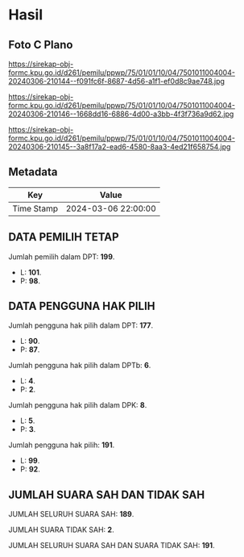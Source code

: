 # Hasil

## Foto C Plano

https://sirekap-obj-formc.kpu.go.id/d261/pemilu/ppwp/75/01/01/10/04/7501011004004-20240306-210144--f091fc6f-8687-4d56-a1f1-ef0d8c9ae748.jpg

https://sirekap-obj-formc.kpu.go.id/d261/pemilu/ppwp/75/01/01/10/04/7501011004004-20240306-210146--1668dd16-6886-4d00-a3bb-4f3f736a9d62.jpg

https://sirekap-obj-formc.kpu.go.id/d261/pemilu/ppwp/75/01/01/10/04/7501011004004-20240306-210145--3a8f17a2-ead6-4580-8aa3-4ed21f658754.jpg


## Metadata

| Key        | Value               |
| ---------- | ------------------- |
| Time Stamp | 2024-03-06 22:00:00 |


## DATA PEMILIH TETAP

Jumlah pemilih dalam DPT: **199**.
 * L: **101**.
 * P: **98**.

## DATA PENGGUNA HAK PILIH

Jumlah pengguna hak pilih dalam DPT: **177**.
 * L: **90**.
 * P: **87**.

Jumlah pengguna hak pilih dalam DPTb: **6**.
 * L: **4**.
 * P: **2**.

Jumlah pengguna hak pilih dalam DPK: **8**.
 * L: **5**.
 * P: **3**.

Jumlah pengguna hak pilih: **191**.
 * L: **99**.
 * P: **92**.

## JUMLAH SUARA SAH DAN TIDAK SAH

JUMLAH SELURUH SUARA SAH: **189**.

JUMLAH SUARA TIDAK SAH: **2**.

JUMLAH SELURUH SUARA SAH DAN SUARA TIDAK SAH: **191**.


